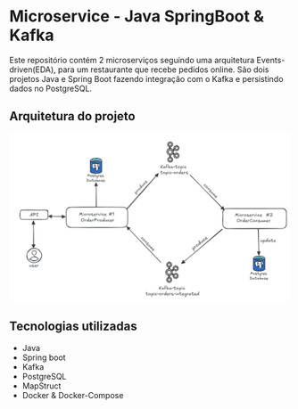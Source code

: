 # Microservice - Java SpringBoot & Kafka
Este repositório contém 2 microserviços seguindo uma arquitetura Events-driven(EDA), para um restaurante que recebe pedidos online. São dois projetos Java e Spring Boot fazendo integração com o Kafka e persistindo dados no PostgreSQL. 

## Arquitetura do projeto

![arquitetura do projeto](./assets/arquiteturaKafkaEDA.png)

## Tecnologias utilizadas
- Java
- Spring boot
- Kafka
- PostgreSQL
- MapStruct
- Docker & Docker-Compose

